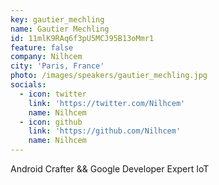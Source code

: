 ```yaml
---
key: gautier_mechling
name: Gautier Mechling
id: 11mlK9RAq6f3pU5MCJ95B13oMmr1
feature: false
company: Nilhcem
city: 'Paris, France'
photo: /images/speakers/gautier_mechling.jpg
socials:
  - icon: twitter
    link: 'https://twitter.com/Nilhcem'
    name: Nilhcem
  - icon: github
    link: 'https://github.com/Nilhcem'
    name: Nilhcem
---
```

Android Crafter && Google Developer Expert IoT